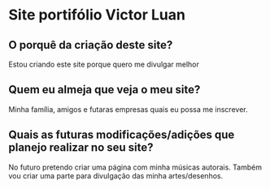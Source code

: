 # Site portifólio Victor Luan

## O porquê da criação deste site?

Estou criando este site porque quero me divulgar melhor

## Quem eu almeja que veja o meu site?

Minha família, amigos e futaras empresas quais eu possa me inscrever.

## Quais as futuras modificações/adições que planejo realizar no seu site?

No futuro pretendo criar uma página com minha músicas autorais. Também vou criar uma parte para divulgação das minha artes/desenhos.
